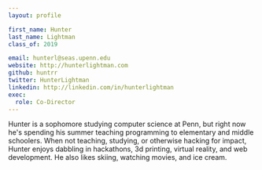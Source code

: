 ```yaml
---
layout: profile

first_name: Hunter
last_name: Lightman
class_of: 2019

email: hunterl@seas.upenn.edu
website: http://hunterlightman.com
github: huntrr
twitter: HunterLightman
linkedin: http://linkedin.com/in/hunterlightman
exec:
  role: Co-Director
---
```


Hunter is a sophomore studying computer science at Penn, but right now he's
spending his summer teaching programming to elementary and middle schoolers.
When not teaching, studying, or otherwise hacking for impact, Hunter enjoys
dabbling in hackathons, 3d printing, virtual reality, and web development.
He also likes skiing, watching movies, and ice cream.
